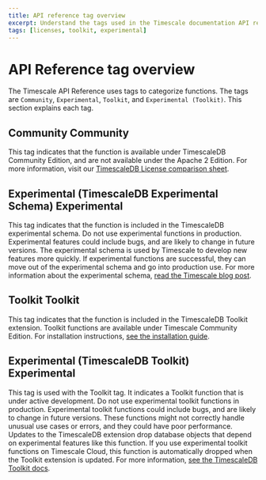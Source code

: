 ```yaml
---
title: API reference tag overview
excerpt: Understand the tags used in the Timescale documentation API references
tags: [licenses, toolkit, experimental]
---
```


# API Reference tag overview

The Timescale API Reference uses tags to categorize functions. The tags are `Community`,
`Experimental`, `Toolkit`, and `Experimental (Toolkit)`. This section explains each tag.

## Community <Tag type="community">Community</Tag>

This tag indicates that the function is available under TimescaleDB Community
Edition, and are not available under the Apache 2 Edition. For more information,
visit our [TimescaleDB License comparison sheet][tsl-comparison].

## Experimental (TimescaleDB Experimental Schema) <Tag type="experimental">Experimental</Tag>

This tag indicates that the function is included in the TimescaleDB experimental schema.
Do not use experimental functions in production. Experimental features could include bugs,
and are likely to change in future versions. The experimental schema is used by Timescale
to develop new features more quickly. If experimental functions are successful,
they can move out of the experimental schema and go into production use. For more
information about the experimental schema, [read the Timescale blog post][experimental-blog].

## Toolkit <Tag type="toolkit">Toolkit</Tag>

This tag indicates that the function is included in the TimescaleDB Toolkit extension.
Toolkit functions are available under Timescale Community Edition.
For installation instructions, [see the installation guide][toolkit-install].

## Experimental (TimescaleDB Toolkit) <Tag type="experimental-toolkit">Experimental</Tag>

This tag is used with the Toolkit tag. It indicates a Toolkit function that is under
active development. Do not use experimental toolkit functions in production.
Experimental toolkit functions could include bugs, and are likely to change in future versions.
These functions might not correctly handle unusual use cases or errors, and they
could have poor performance. Updates to the TimescaleDB extension drop database
objects that depend on experimental features like this function. If you use experimental
toolkit functions on Timescale Cloud, this function is automatically dropped when the
Toolkit extension is updated. For more information, [see the TimescaleDB Toolkit docs][toolkit-docs].

[tsl-comparison]: /about/:currentVersion:/timescaledb-edition-comparison/
[toolkit-install]: /use-timescale/:currentVersion:/hyperfunctions/install-toolkit/
[toolkit-docs]: https://github.com/timescale/timescaledb-toolkit/tree/main/docs#a-note-on-tags-
[experimental-blog]: https://blog.timescale.com/blog/move-fast-but-dont-break-things-introducing-the-experimental-schema-with-new-experimental-features-in-timescaledb-2-4/
